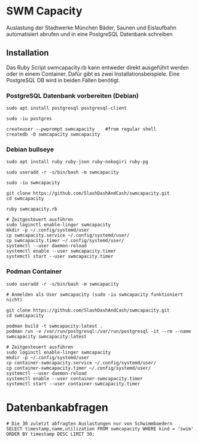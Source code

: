 
# SWM Capacity

Auslastung der Stadtwerke München Bäder, Saunen und Eislaufbahn automatisiert abrufen und in eine PostgreSQL Datenbank schreiben

## Installation

Das Ruby Script swmcapacity.rb kann entweder direkt ausgeführt werden oder in einem Container. Dafür gibt es zwei Installationsbeispiele. Eine PostgreSQL DB wird in beiden Fällen benötigt.

### PostgreSQL Datenbank vorbereiten (Debian)

```
sudo apt install postgresql postgresql-client

sudo -iu postgres

createuser --pwprompt swmcapacity    #from regular shell
createdb -O swmcapacity swmcapacity
```


### Debian bullseye

```
sudo apt install ruby ruby-json ruby-nokogiri ruby-pg

sudo useradd -r -s/bin/bash -m swmcapacity

sudo -iu swmcapacity

git clone https://github.com/SlashDashAndCash/swmcapacity.git
cd swmcapacity

ruby swmcapacity.rb

# Zeitgesteuert ausführen
sudo loginctl enable-linger swmcapacity
mkdir -p ~/.config/systemd/user
cp swmcapacity.service ~/.config/systemd/user/
cp swmcapacity.timer ~/.config/systemd/user/
systemctl --user daemon-reload
systemctl enable --user swmcapacity.timer
systemctl start --user swmcapacity.timer
```


### Podman Container

```
sudo useradd -r -s/bin/bash -m swmcapacity

# Anmelden als User swmcapacity (sudo -iu swmcapacity funktioniert nicht)

git clone https://github.com/SlashDashAndCash/swmcapacity.git
cd swmcapacity

podman build -t swmcapacity:latest .
podman run -v /var/run/postgresql:/var/run/postgresql -it --rm --name swmcapacity swmcapacity:latest

# Zeitgesteuert ausführen
sudo loginctl enable-linger swmcapacity
mkdir -p ~/.config/systemd/user
cp container-swmcapacity.service ~/.config/systemd/user/
cp container-swmcapacity.timer ~/.config/systemd/user/
systemctl --user daemon-reload
systemctl enable --user container-swmcapacity.timer
systemctl start --user container-swmcapacity.timer
```

# Datenbankabfragen

```
# Die 30 zuletzt abfragten Auslastungen nur von Schwimmbaedern
SELECT timestamp,name,utilization FROM swmcapacity WHERE kind = 'swim' ORDER BY timestamp DESC LIMIT 30;
```

